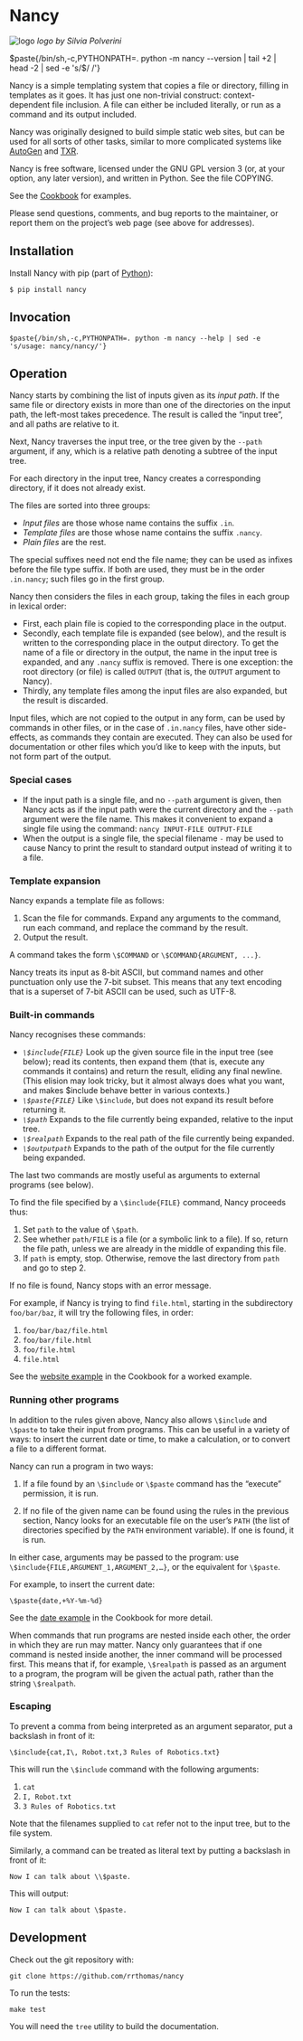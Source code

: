 # Nancy

![logo](logo/nancy-small.png) _logo by Silvia Polverini_

$paste{/bin/sh,-c,PYTHONPATH=. python -m nancy --version | tail +2 | head -2 | sed -e 's/$/  /'}

Nancy is a simple templating system that copies a file or directory, filling
in templates as it goes. It has just one non-trivial construct:
context-dependent file inclusion. A file can either be included literally,
or run as a command and its output included.

Nancy was originally designed to build simple static web sites, but can be
used for all sorts of other tasks, similar to more complicated systems like
[AutoGen] and [TXR].

[AutoGen]: https://autogen.sourceforge.net
[TXR]: https://www.nongnu.org/txr

Nancy is free software, licensed under the GNU GPL version 3 (or, at your
option, any later version), and written in Python. See the file COPYING.

See the [Cookbook](Cookbook.md) for examples.

Please send questions, comments, and bug reports to the maintainer, or
report them on the project’s web page (see above for addresses).

## Installation

Install Nancy with pip (part of [Python](https://python.org)):

```
$ pip install nancy
```

## Invocation

```
$paste{/bin/sh,-c,PYTHONPATH=. python -m nancy --help | sed -e 's/usage: nancy/nancy/'}
```

## Operation <a name="operation"></a>

Nancy starts by combining the list of inputs given as its _input path_. If
the same file or directory exists in more than one of the directories on the
input path, the left-most takes precedence. The result is called the “input
tree”, and all paths are relative to it.

Next, Nancy traverses the input tree, or the tree given by the `--path`
argument, if any, which is a relative path denoting a subtree of the
input tree.

For each directory in the input tree, Nancy creates a corresponding
directory, if it does not already exist.

The files are sorted into three groups:

+ *Input files* are those whose name contains the suffix `.in`.
+ *Template files* are those whose name contains the suffix `.nancy`.
+ *Plain files* are the rest.

The special suffixes need not end the file name; they can be used as infixes
before the file type suffix. If both are used, they must be in the order
`.in.nancy`; such files go in the first group.

Nancy then considers the files in each group, taking the files in each group
in lexical order:

+ First, each plain file is copied to the corresponding place in the
  output.
+ Secondly, each template file is expanded (see below), and the result is
  written to the corresponding place in the output directory. To get
  the name of a file or directory in the output, the name in the input tree
  is expanded, and any `.nancy` suffix is removed. There is one exception:
  the root directory (or file) is called `OUTPUT` (that is, the `OUTPUT`
  argument to Nancy).
+ Thirdly, any template files among the input files are also expanded, but
  the result is discarded.

Input files, which are not copied to the output in any form, can be used by
commands in other files, or in the case of `.in.nancy` files, have other
side-effects, as commands they contain are executed. They can also be used for documentation or other files which you’d like to keep with the inputs, but not form part of the output.


### Special cases

+ If the input path is a single file, and no `--path` argument is given,
then Nancy acts as if the input path were the current directory and the
`--path` argument were the file name. This makes it convenient to expand a
single file using the command: `nancy INPUT-FILE OUTPUT-FILE`
+ When the output is a single file, the special filename `-` may be used to
cause Nancy to print the result to standard output instead of writing it to
a file.

### Template expansion

Nancy expands a template file as follows:

1. Scan the file for commands. Expand any arguments to the command, run
   each command, and replace the command by the result.
2. Output the result.

A command takes the form `\$COMMAND` or `\$COMMAND{ARGUMENT, ...}`.

Nancy treats its input as 8-bit ASCII, but command names and other
punctuation only use the 7-bit subset. This means that any text encoding
that is a superset of 7-bit ASCII can be used, such as UTF-8.

### Built-in commands

Nancy recognises these commands:

* *`\$include{FILE}`* Look up the given source file in the input tree (see
  below); read its contents, then expand them (that is, execute any commands
  it contains) and return the result, eliding any final newline. (This
  elision may look tricky, but it almost always does what you want, and
  makes \$include behave better in various contexts.)
* *`\$paste{FILE}`* Like `\$include`, but does not expand its result before
  returning it.
* *`\$path`* Expands to the file currently being expanded, relative to the
  input tree.
* *`\$realpath`* Expands to the real path of the file currently being
  expanded.
* *`\$outputpath`* Expands to the path of the output for the file currently
  being expanded.

The last two commands are mostly useful as arguments to external programs
(see below).

To find the file specified by a `\$include{FILE}` command, Nancy proceeds
thus:

1. Set `path` to the value of `\$path`.
2. See whether `path/FILE` is a file (or a symbolic link to a file). If so,
   return the file path, unless we are already in the middle of expanding
   this file.
3. If `path` is empty, stop. Otherwise, remove the last directory from
   `path` and go to step 2.

If no file is found, Nancy stops with an error message.

For example, if Nancy is trying to find `file.html`, starting in the
subdirectory `foo/bar/baz`, it will try the following files, in order:

1. `foo/bar/baz/file.html`
2. `foo/bar/file.html`
3. `foo/file.html`
4. `file.html`

See the [website example](Cookbook.md#website-example) in the Cookbook for a
worked example.

### Running other programs

In addition to the rules given above, Nancy also allows `\$include` and
`\$paste` to take their input from programs. This can be useful in a variety
of ways: to insert the current date or time, to make a calculation, or to
convert a file to a different format.

Nancy can run a program in two ways:

1. If a file found by an `\$include` or `\$paste` command has the “execute”
   permission, it is run.

2. If no file of the given name can be found using the rules in the previous
   section, Nancy looks for an executable file on the user’s `PATH` (the
   list of directories specified by the `PATH` environment variable). If one
   is found, it is run.

In either case, arguments may be passed to the program: use
`\$include{FILE,ARGUMENT_1,ARGUMENT_2,…}`, or the equivalent for `\$paste`.

For example, to insert the current date:

```
\$paste{date,+%Y-%m-%d}
```

See the [date example](Cookbook.md#date-example) in the Cookbook for more
detail.

When commands that run programs are nested inside each other, the order in
which they are run may matter. Nancy only guarantees that if one command is
nested inside another, the inner command will be processed first. This means that if, for example, `\$realpath` is passed as an argument to a program, the program will be given the actual path, rather than the string `\$realpath`.

### Escaping

To prevent a comma from being interpreted as an argument separator, put a
backslash in front of it:

```
\$include{cat,I\, Robot.txt,3 Rules of Robotics.txt}
```

This will run the `\$include` command with the following arguments:

1. `cat`
2. `I, Robot.txt`
3. `3 Rules of Robotics.txt`

Note that the filenames supplied to `cat` refer not to the input tree, but
to the file system.

Similarly, a command can be treated as literal text by putting a backslash
in front of it:

```
Now I can talk about \\$paste.
```

This will output:

```
Now I can talk about \$paste.
```

## Development

Check out the git repository with:

```
git clone https://github.com/rrthomas/nancy
```

To run the tests:

```
make test
```

You will need the `tree` utility to build the documentation.
